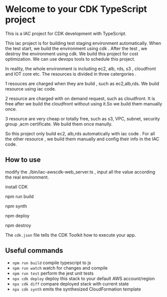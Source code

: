 # Welcome to your CDK TypeScript project

This is a IAC project for CDK development with TypeScript.

This iac project is for building test staging environment automatically. When the test start, we build the environment using cdk . After the test , we destroy the environment using cdk. We build this project for cost optimization. We can use devops tools to schedule this project.

In reality, the whole environment is  including ec2, alb, rds, s3 , cloudfront  and IOT core etc. The resources is divided in three catergories . 

1 resouces are charged when they are build , such as ec2,alb,rds. We build resource using iac code. 

2 resource are charged with on demand request, such as cloudfront. It is free after we build the cloudfront without using it.So we build them manually once.

3 resource are very cheap or totally free, such as s3, VPC, subnet, security group ,acm certificate. We build them once manully.

So this project only build ec2, alb,rds automatically with iac code . For all the other resource , we build them manually and config their info in the IAC code.

## How to use

modify the  ./bin/iac-awscdk-web_server.ts   , input all the value according the real environment.

install CDK 

npm run build 

npm synth

npm deploy 

npm destroy 

The `cdk.json` file tells the CDK Toolkit how to execute your app.

## Useful commands

* `npm run build`   compile typescript to js
* `npm run watch`   watch for changes and compile
* `npm run test`    perform the jest unit tests
* `npx cdk deploy`  deploy this stack to your default AWS account/region
* `npx cdk diff`    compare deployed stack with current state
* `npx cdk synth`   emits the synthesized CloudFormation template
